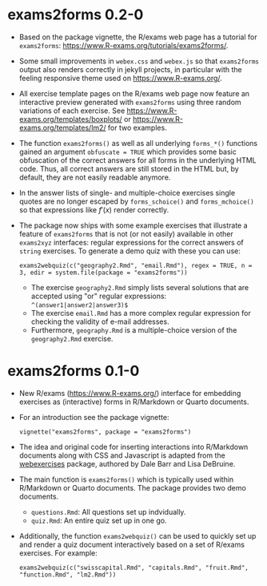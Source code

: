 # exams2forms 0.2-0

* Based on the package vignette, the R/exams web page has a tutorial
  for `exams2forms`: <https://www.R-exams.org/tutorials/exams2forms/>.
  
* Some small improvements in `webex.css` and `webex.js` so that
  `exams2forms` output also renders correctly in jekyll projects,
  in particular with the feeling responsive theme used on
  <https://www.R-exams.org/>.
  
* All exercise template pages on the R/exams web page now feature an
  interactive preview generated with `exams2forms` using three random
  variations of each exercise. See <https://www.R-exams.org/templates/boxplots/>
  or <https://www.R-exams.org/templates/lm2/> for two examples.

* The function `exams2forms()` as well as all underlying `forms_*()`
  functions gained an argument `obfuscate = TRUE` which provides some
  basic obfuscation of the correct answers for all forms in the
  underlying HTML code. Thus, all correct answers are still stored in
  the HTML but, by default, they are not easily readable anymore.

* In the answer lists of single- and multiple-choice exercises
  single quotes are no longer escaped by `forms_schoice()` and
  `forms_mchoice()` so that expressions like $f'(x)$ render correctly.

* The package now ships with some example exercises that illustrate
  a feature of `exams2forms` that is not (or not easily) available
  in other `exams2xyz` interfaces: regular expressions for the correct
  answers of `string` exercises. To generate a demo quiz with these
  you can use:

  `exams2webquiz(c("geography2.Rmd", "email.Rmd"), regex = TRUE, n = 3, edir = system.file(package = "exams2forms"))`

  - The exercise `geography2.Rmd` simply lists several solutions that are
    accepted using "or" regular expressions: `^(answer1|answer2|answer3)$`
  - The exercise `email.Rmd` has a more complex regular expression for
    checking the validity of e-mail addresses.
  - Furthermore, `geography.Rmd` is a multiple-choice version of the
    `geography2.Rmd` exercise.


# exams2forms 0.1-0

* New R/exams (<https://www.R-exams.org/>) interface for
  embedding exercises as (interactive) forms in R/Markdown or
  Quarto documents.

* For an introduction see the package vignette:

  `vignette("exams2forms", package = "exams2forms")`

* The idea and original code for inserting interactions into
  R/Markdown documents along with CSS and Javascript is adapted from
  the [webexercises](https://psyteachr.github.io/webexercises/) package,
  authored by Dale Barr and Lisa DeBruine.

* The main function is `exams2forms()` which is typically
  used within R/Markdown or Quarto documents. The package provides two
  demo documents.

  - `questions.Rmd`: All questions set up indvidually.
  - `quiz.Rmd`: An entire quiz set up in one go.

* Additionally, the function `exams2webquiz()` can be used to quickly
  set up and render a quiz document interactively based on a set of
  R/exams exercises. For example:  

  `exams2webquiz(c("swisscapital.Rmd", "capitals.Rmd", "fruit.Rmd", "function.Rmd", "lm2.Rmd"))`
